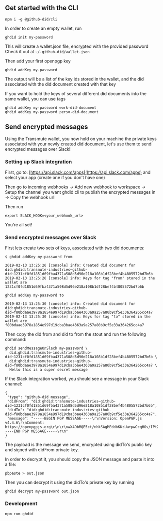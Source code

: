 ## Get started with the CLI

```
npm i -g @github-did/cli
```

In order to create an empty wallet, run

```
ghdid init my-password
```

This will create a wallet.json file, encrypted with the provided password
Check it out at `~/.github-did/wallet.json`

Then add your first openpgp key

```
ghdid addKey my-password
```

The output will be a list of the key ids stored in the wallet, and the did associated with the did document created with that key

If you want to hold the keys of several different did documents into the same wallet, you can use tags

```
ghdid addKey my-password work-did-document
ghdid addKey my-password perso-did-document
```

## Send encrypted messages

Using the Transmute wallet, you now hold on your machine the private keys associated with your newly created did document, let's use them to send encrypted messages over Slack!

### Setting up Slack integration

First, go to: [https://api.slack.com/apps](https://api.slack.com/apps) and select your app (create one if you don't have one)

Then go to incoming webhooks -> Add new webhook to workspace -> Setup the channel you want ghdid cli to publish the encrypted messages in -> Copy the webhook url

Then run

```
export SLACK_HOOK=<your_webhook_url>
```

You're all set!

### Send encrypted messages over Slack

First lets create two sets of keys, associated with two did documents:

```
$ ghdid addKey my-password from

2019-02-13 13:25:20 [console] info: Created did document for did:ghdid:transmute-industries~github-did~1231cf0fd1851d69fba4371a508d5d96e218a108b1df28bef4b4805572bd7b6b
2019-02-13 13:25:20 [console] info: Keys for tag "from" stored in the wallet are
1231cf0fd1851d69fba4371a508d5d96e218a108b1df28bef4b4805572bd7b6b

```

```
ghdid addKey my-password to

2019-02-13 13:25:30 [console] info: Created did document for did:ghdid:transmute-industries~github-did~f80bdaae3978a1854e997d19cba3bae4363a9a257a80b9cf5e33a364265cc4a7
2019-02-13 13:25:30 [console] info: Keys for tag "to" stored in the wallet are
f80bdaae3978a1854e997d19cba3bae4363a9a257a80b9cf5e33a364265cc4a7

```

Then copy the did from and did to from the stout and run the following command:

```
ghdid sendMessageOnSlack my-password \
  did:ghdid:transmute-industries~github-did~1231cf0fd1851d69fba4371a508d5d96e218a108b1df28bef4b4805572bd7b6b \
  did:ghdid:transmute-industries~github-did~f80bdaae3978a1854e997d19cba3bae4363a9a257a80b9cf5e33a364265cc4a7 \
  Hello this is a super secret message
```

If the Slack integration worked, you should see a message in your Slack channel:

```
{
 "type": "github-did message",
 "didFrom": "did:ghdid:transmute-industries~github-did~1231cf0fd1851d69fba4371a508d5d96e218a108b1df28bef4b4805572bd7b6b",
 "didTo": "did:ghdid:transmute-industries~github-did~f80bdaae3978a1854e997d19cba3bae4363a9a257a80b9cf5e33a364265cc4a7",
 "message": "-----BEGIN PGP MESSAGE-----\r\nVersion: OpenPGP.js v4.4.6\r\nComment: https://openpgpjs.org\r\n\r\nwX4DbMQE5ct/nhkSAgMEddbKKzUa+pwOcqHOs/IPtZ/BLjP1qfvWVIfLHS/u\r\n+k/CidWlc1MLI2VgaEsryiNUNQ5pQVm5zamESxx1w4ELbTCvQ2Zo33yYtdtt\r\n8LjPAg3XqQPTQUKjZyJw/fPguxyrvbdOWdwJlc038V8LX+R2vw3SrAE7Fj07\r\nE22BbuzQhzGBsjCghpK+fE9a2pKQTcpmCV1rnx8VF+6qs2bZILiEP9btZQKU\r\noDov5+7fYw1cob9G50alRJJfRToBEbMVNjvEDAoKqXsBLNj48CrNl5lzzABF\r\nTiswZLMPJgk/7kh62qZfcMrmiDWBRFDsGrk6C4oMs/FtDBoS8w96+R6qXuKl\r\nhp+A/i5+PFT/uWNGd2B0GXFuBQAQKXr+UhjaCTmtIpo=\r\n=t152\r\n-----END PGP MESSAGE-----\r\n"
}
```

The payload is the message we send, encrypted using didTo's public key and signed with didFrom private key.

In order to decrypt it, you should copy the JSON message and paste it into a file:

```
pbpaste > out.json
```

Then you can decrypt it using the didTo's private key by running

```
ghdid decrypt my-password out.json
```

### Development

```
npm run ghdid
```
